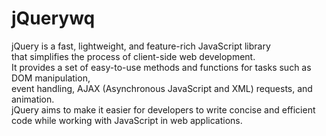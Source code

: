 # jQuerywq

jQuery is a fast, lightweight, and feature-rich JavaScript library   
that simplifies the process of client-side web development.   
It provides a set of easy-to-use methods and functions for tasks such as DOM manipulation,   
event handling, AJAX (Asynchronous JavaScript and XML) requests, and animation.   
jQuery aims to make it easier for developers 
to write concise and efficient code while working with JavaScript in web applications.
